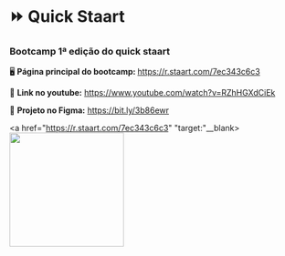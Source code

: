 # ⏩ Quick Staart

<h3> Bootcamp 1ª edição do quick staart</h3>

🖥 <b>Página principal do bootcamp: </b> https://r.staart.com/7ec343c6c3

🎥 <b>Link no youtube:</b> https://www.youtube.com/watch?v=RZhHGXdCiEk

🎨 <b>Projeto no Figma:</b> https://bit.ly/3b86ewr

<a href="https://r.staart.com/7ec343c6c3" "target:"__blank>
<img src="https://cdn.discordapp.com/attachments/929069726372597815/1001289053934731354/logo_2.png" width="200px">
</a>
